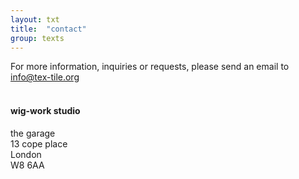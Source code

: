 ```yaml
---
layout: txt
title:  "contact"
group: texts
---
```


For more information, inquiries or requests, please send an email to
[info@tex-tile.org](mailto:info@tex-tile.org)
   <br/><br/>

  
#### wig-work studio 

the garage  
13 cope place  
London<br/>
W8 6AA 
